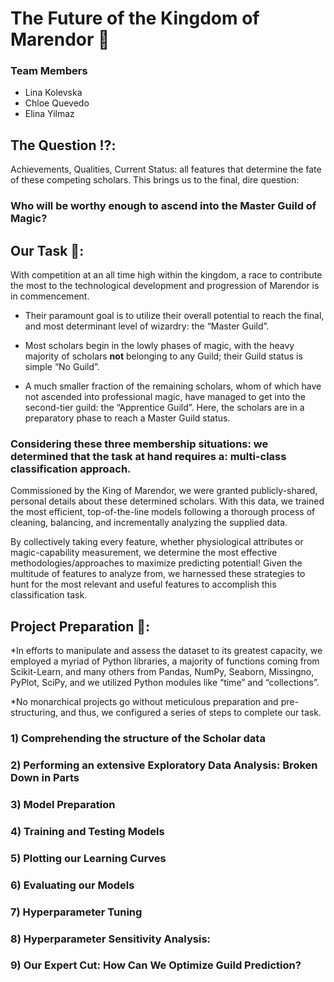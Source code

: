 # The Future of the Kingdom of Marendor 🔮

### Team Members
- Lina Kolevska
- Chloe Quevedo
- Elina Yilmaz

## The Question ⁉️:
Achievements, Qualities, Current Status: all features that determine the fate of these competing scholars. This brings us to the final, dire question:
### **Who will be worthy enough to ascend into the Master Guild of Magic?**


## Our Task 💭:
With competition at an all time high within the kingdom, a race to contribute the most to the technological development and progression of Marendor is in commencement. 

* Their paramount goal is to utilize their overall potential to reach the final, and most determinant level of wizardry: the “Master Guild”.

* Most scholars begin in the lowly phases of magic, with the heavy majority of scholars **not** belonging to any Guild; their Guild status is simple “No Guild”.

* A much smaller fraction of the remaining scholars, whom of which have not ascended into professional magic, have managed to get into the second-tier guild: the “Apprentice Guild”. Here, the scholars are in a preparatory phase to reach a Master Guild status. 

### Considering these three membership situations: we determined that the task at hand requires a: **multi-class classification approach.**



Commissioned by the King of Marendor, we were granted publicly-shared, personal details about these determined scholars. With this data, we trained the most efficient, top-of-the-line models following a thorough process of cleaning, balancing, and incrementally analyzing the supplied data. 

By collectively taking every feature, whether physiological attributes or magic-capability measurement, we determine the most effective methodologies/approaches to maximize predicting potential! Given the multitude of features to analyze from, we harnessed these strategies to hunt for the most relevant and useful features to accomplish this classification task.

## Project Preparation 🧮:
*In efforts to manipulate and assess the dataset to its greatest capacity, we employed a myriad of Python libraries, a majority of functions coming from Scikit-Learn, and many others from Pandas, NumPy, Seaborn, Missingno, PyPlot, SciPy, and we utilized Python modules like “time” and “collections”.

*No monarchical projects go without meticulous preparation and pre-structuring, and thus, we configured a series of steps to complete our task. 

### 1) Comprehending the structure of the Scholar data

### 2) Performing an extensive Exploratory Data Analysis: Broken Down in Parts

### 3) Model Preparation

### 4) Training and Testing Models 

### 5) Plotting our Learning Curves

### 6) Evaluating our Models

### 7) Hyperparameter Tuning

### 8) Hyperparameter Sensitivity Analysis:

### 9) Our Expert Cut: How Can We Optimize Guild Prediction?


